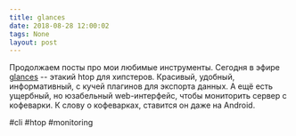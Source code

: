 ```yaml
---
title: glances
date: 2018-08-28 12:00:02
tags: None
layout: post
---
```


Продолжаем посты про мои любимые инструменты. Сегодня в эфире [glances](https://github.com/nicolargo/glances) -- этакий htop для хипстеров. Красивый, удобный, информативный, с кучей плагинов для экспорта данных. А ещё есть ущербный, но юзабельный web-интерфейс, чтобы мониторить сервер с кофеварки. К слову о кофеварках, ставится он даже на Android.

#cli #htop #monitoring
